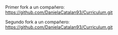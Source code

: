 Primer fork a un compañero: https://github.com/DanielaCatalan93/Curriculum.git

Segundo fork a un compañero: https://github.com/DanielaCatalan93/Curriculum.git

